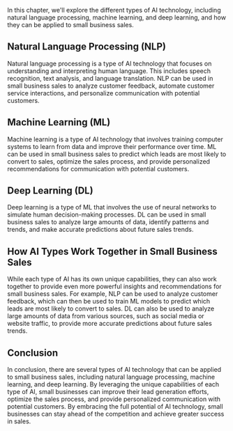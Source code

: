 

In this chapter, we'll explore the different types of AI technology, including natural language processing, machine learning, and deep learning, and how they can be applied to small business sales.

Natural Language Processing (NLP)
---------------------------------

Natural language processing is a type of AI technology that focuses on understanding and interpreting human language. This includes speech recognition, text analysis, and language translation. NLP can be used in small business sales to analyze customer feedback, automate customer service interactions, and personalize communication with potential customers.

Machine Learning (ML)
---------------------

Machine learning is a type of AI technology that involves training computer systems to learn from data and improve their performance over time. ML can be used in small business sales to predict which leads are most likely to convert to sales, optimize the sales process, and provide personalized recommendations for communication with potential customers.

Deep Learning (DL)
------------------

Deep learning is a type of ML that involves the use of neural networks to simulate human decision-making processes. DL can be used in small business sales to analyze large amounts of data, identify patterns and trends, and make accurate predictions about future sales trends.

How AI Types Work Together in Small Business Sales
--------------------------------------------------

While each type of AI has its own unique capabilities, they can also work together to provide even more powerful insights and recommendations for small business sales. For example, NLP can be used to analyze customer feedback, which can then be used to train ML models to predict which leads are most likely to convert to sales. DL can also be used to analyze large amounts of data from various sources, such as social media or website traffic, to provide more accurate predictions about future sales trends.

Conclusion
----------

In conclusion, there are several types of AI technology that can be applied to small business sales, including natural language processing, machine learning, and deep learning. By leveraging the unique capabilities of each type of AI, small businesses can improve their lead generation efforts, optimize the sales process, and provide personalized communication with potential customers. By embracing the full potential of AI technology, small businesses can stay ahead of the competition and achieve greater success in sales.
